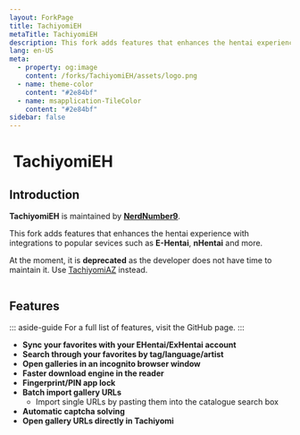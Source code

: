 ```yaml
---
layout: ForkPage
title: TachiyomiEH
metaTitle: TachiyomiEH
description: This fork adds features that enhances the hentai experience with integrations to popular sevices such as E-Hentai, nHentai and more.
lang: en-US
meta:
  - property: og:image
    content: /forks/TachiyomiEH/assets/logo.png
  - name: theme-color
    content: "#2e84bf"
  - name: msapplication-TileColor
    content: "#2e84bf"
sidebar: false
---
```


# <img class="headerLogo" :src="$withBase('/forks/TachiyomiEH/assets/logo.png')"> TachiyomiEH <Badge text="Deprecated" type="error" vertical="middle" />

<ForkButtons forkName="TachiyomiEH" downloadForkLink="https://api.github.com/repos/NerdNumber9/TachiyomiEH/releases/latest" githubForkLink="window.open('https://github.com/NerdNumber9/TachiyomiEH')"/>

## Introduction
**TachiyomiEH** is maintained by **[NerdNumber9](https://github.com/NerdNumber9)**.

This fork adds features that enhances the hentai experience with integrations to popular sevices such as **E-Hentai**, **nHentai** and more.

At the moment, it is **deprecated** as the developer does not have time to maintain it. Use [TachiyomiAZ](/forks/TachiyomiAZ) instead.

<img class="zoomable" :src="$withBase('/forks/TachiyomiEH/assets/banner.png')"/>

## Features
::: aside-guide
For a full list of features, visit the GitHub page.
:::

- **Sync your favorites with your EHentai/ExHentai account**
- **Search through your favorites by tag/language/artist**
- **Open galleries in an incognito browser window**
- **Faster download engine in the reader**
- **Fingerprint/PIN app lock**
- **Batch import gallery URLs**
  - Import single URLs by pasting them into the catalogue search box
- **Automatic captcha solving**
- **Open gallery URLs directly in Tachiyomi**
